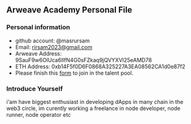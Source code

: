 ## Arweave Academy Personal File

### Personal information

- github account: @masrursam
- Email: rirsam2023@gmail.com
- Arweave Address: 9SauF9w6OlUca6IlfN4G0sFZkaq9jQVYXVl25eAMD78
- ETH Address: 0xb14F5f0D6F0868A325227A3EA08562CA1d0e87f2
- Please finish this [form](https://docs.google.com/forms/d/e/1FAIpQLSfWA5fIIcBgmRppm3jNz5vmf9Mai_QMVil-2pO4r7YKn_Zhtw/viewform?usp=sf_link) to join in the talent pool.

### Introduce Yourself
 i'am have biggest enthusiast in developing dApps in many chain in the web3 circle, im curently working a freelance in node developer, node runner, node operator etc
